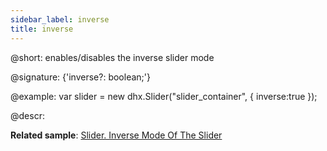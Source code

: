 ```yaml
---
sidebar_label: inverse
title: inverse
---          
```


@short: enables/disables the inverse slider mode

@signature: {'inverse?: boolean;'}

@example:
var slider = new dhx.Slider("slider_container", { 
    inverse:true
});

@descr:

**Related sample**: [Slider. Inverse Mode Of The Slider](https://snippet.dhtmlx.com/xm8e84s2)

[comment]: # (@related: slider/initializing_slider.md#configuration-properties slider/configuring_slider.md#vertical-mode)
